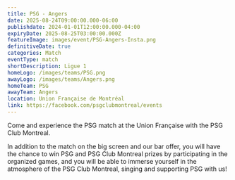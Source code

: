 ```yaml
---
title: PSG - Angers
date: 2025-08-24T09:00:00.000-06:00
publishdate: 2024-01-01T12:00:00.000-04:00
expiryDate: 2025-08-25T03:00:00.000Z
featureImage: images/event/PSG-Angers-Insta.png
definitiveDate: true
categories: Match
eventType: match
shortDescription: Ligue 1
homeLogo: /images/teams/PSG.png
awayLogo: /images/teams/Angers.png
homeTeam: PSG
awayTeam: Angers
location: Union Française de Montréal
link: https://facebook.com/psgclubmontreal/events
---
```


Come and experience the PSG match at the Union Française with the PSG Club Montreal.

In addition to the match on the big screen and our bar offer, you will have the chance to win PSG and PSG Club Montreal prizes by participating in the organized games, and you will be able to immerse yourself in the atmosphere of the PSG Club Montreal, singing and supporting PSG with us!
